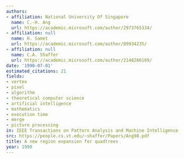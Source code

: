 ```yaml
---
authors:
- affiliation: National University Of Singapore
  name: C.-H. Ang
  url: https://academic.microsoft.com/author/2973765334/
- affiliation: null
  name: H. Samet
  url: https://academic.microsoft.com/author/89934235/
- affiliation: null
  name: C.A. Shaffer
  url: https://academic.microsoft.com/author/2148286169/
date: '1990-07-01'
estimated_citations: 21
fields:
- vertex
- pixel
- algorithm
- theoretical computer science
- artificial intelligence
- mathematics
- execution time
- merge
- picture processing
in: IEEE Transactions on Pattern Analysis and Machine Intelligence
src: https://people.cs.vt.edu/~shaffer/Papers/Ang90.pdf
title: A new region expansion for quadtrees
year: 1990
---
```

